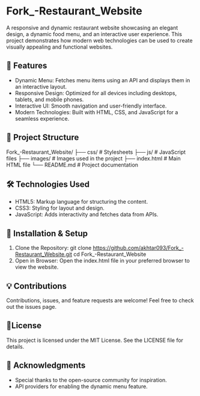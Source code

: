 # Fork_-Restaurant_Website
A responsive and dynamic restaurant website showcasing an elegant design, a dynamic food menu, and an interactive user experience. This project demonstrates how modern web technologies can be used to create visually appealing and functional websites.
## 🚀 Features
- Dynamic Menu: Fetches menu items using an API and displays them in an interactive layout.
- Responsive Design: Optimized for all devices including desktops, tablets, and mobile phones.
- Interactive UI: Smooth navigation and user-friendly interface.
- Modern Technologies: Built with HTML, CSS, and JavaScript for a seamless experience.
## 📂 Project Structure
Fork_-Restaurant_Website/
├── css/                # Stylesheets
├── js/                 # JavaScript files
├── images/             # Images used in the project
├── index.html          # Main HTML file
└── README.md           # Project documentation
## 🛠️ Technologies Used
- HTML5: Markup language for structuring the content.
- CSS3: Styling for layout and design.
- JavaScript: Adds interactivity and fetches data from APIs.

## 🔧 Installation & Setup
1. Clone the Repository:
 git clone https://github.com/akhtar093/Fork_-Restaurant_Website.git
cd Fork_-Restaurant_Website
2. Open in Browser: Open the index.html file in your preferred browser to view the website.

## 💡 Contributions
Contributions, issues, and feature requests are welcome! Feel free to check out the issues page.

## 📄License
This project is licensed under the MIT License. See the LICENSE file for details.

## 🙌 Acknowledgments
- Special thanks to the open-source community for inspiration.
- API providers for enabling the dynamic menu feature.





